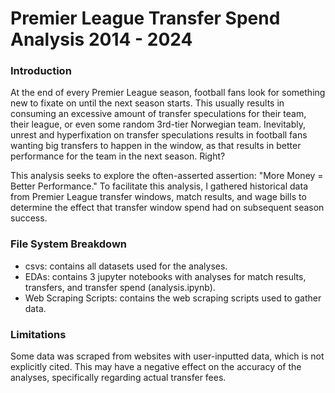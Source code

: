 # Premier League Transfer Spend Analysis 2014 - 2024

### Introduction
At the end of every Premier League season, football fans look for something new to fixate on until the next season starts. This usually results in consuming an excessive amount of transfer speculations for their team, their league, or even some random 3rd-tier Norwegian team. Inevitably, unrest and hyperfixation on transfer speculations results in football fans wanting big transfers to happen in the window, as that results in better performance for the team in the next season. Right?

This analysis seeks to explore the often-asserted assertion: "More Money = Better Performance." To facilitate this analysis, I gathered historical data from Premier League transfer windows, match results, and wage bills to determine the effect that transfer window spend had on subsequent season success.

### File System Breakdown
- csvs: contains all datasets used for the analyses.
- EDAs: contains 3 jupyter notebooks with analyses for match results, transfers, and transfer spend (analysis.ipynb).
- Web Scraping Scripts: contains the web scraping scripts used to gather data.

### Limitations
Some data was scraped from websites with user-inputted data, which is not explicitly cited. This may have a negative effect on the accuracy of the analyses, specifically regarding actual transfer fees.

